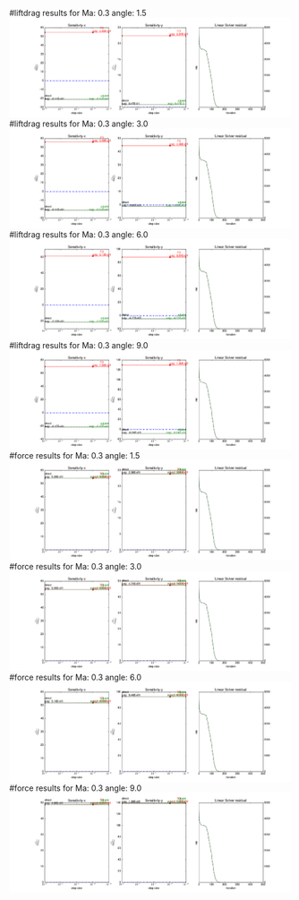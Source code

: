 #liftdrag results for  Ma: 0.3 angle: 1.5
![liftdrag_angle1.5.png](liftdrag_angle1.5.png)
#liftdrag results for  Ma: 0.3 angle: 3.0
![liftdrag_angle3.0.png](liftdrag_angle3.0.png)
#liftdrag results for  Ma: 0.3 angle: 6.0
![liftdrag_angle6.0.png](liftdrag_angle6.0.png)
#liftdrag results for  Ma: 0.3 angle: 9.0
![liftdrag_angle9.0.png](liftdrag_angle9.0.png)
#force results for  Ma: 0.3 angle: 1.5
![force_angle1.5.png](force_angle1.5.png)
#force results for  Ma: 0.3 angle: 3.0
![force_angle3.0.png](force_angle3.0.png)
#force results for  Ma: 0.3 angle: 6.0
![force_angle6.0.png](force_angle6.0.png)
#force results for  Ma: 0.3 angle: 9.0
![force_angle9.0.png](force_angle9.0.png)
